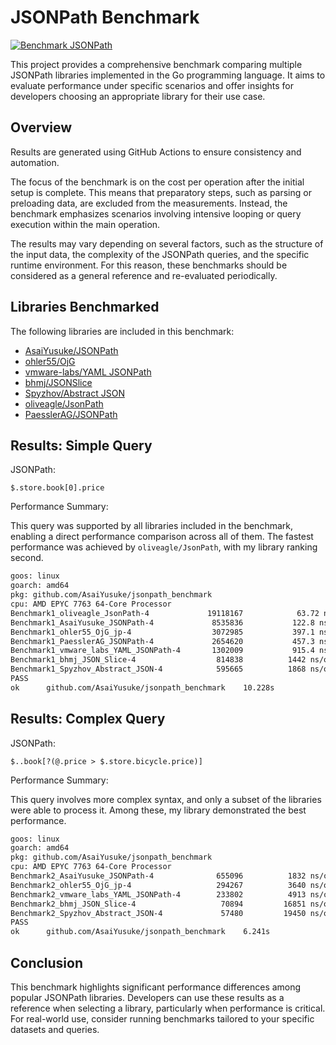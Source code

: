 # JSONPath Benchmark

[![Benchmark JSONPath](https://github.com/AsaiYusuke/jsonpath-benchmark/actions/workflows/build.yml/badge.svg)](https://github.com/AsaiYusuke/jsonpath-benchmark/actions/workflows/build.yml)

This project provides a comprehensive benchmark comparing multiple JSONPath libraries implemented in the Go programming language.
It aims to evaluate performance under specific scenarios and offer insights for developers choosing an appropriate library for their use case.

## Overview

Results are generated using GitHub Actions to ensure consistency and automation.

The focus of the benchmark is on the cost per operation after the initial setup is complete.
This means that preparatory steps, such as parsing or preloading data, are excluded from the measurements.
Instead, the benchmark emphasizes scenarios involving intensive looping or query execution within the main operation.

The results may vary depending on several factors, such as the structure of the input data, the complexity of the JSONPath queries, and the specific runtime environment.
For this reason, these benchmarks should be considered as a general reference and re-evaluated periodically.

## Libraries Benchmarked

The following libraries are included in this benchmark:

- [AsaiYusuke/JSONPath](https://github.com/AsaiYusuke/jsonpath)
- [ohler55/OjG](https://github.com/ohler55/ojg)
- [vmware-labs/YAML JSONPath](https://github.com/vmware-labs/yaml-jsonpath)
- [bhmj/JSONSlice](https://github.com/bhmj/jsonslice)
- [Spyzhov/Abstract JSON](https://github.com/spyzhov/ajson)
- [oliveagle/JsonPath](https://github.com/oliveagle/jsonpath)
- [PaesslerAG/JSONPath](https://github.com/PaesslerAG/jsonpath)

## Results: Simple Query

JSONPath:

``` text
$.store.book[0].price
```

Performance Summary:

This query was supported by all libraries included in the benchmark, enabling a direct performance comparison across all of them.
The fastest performance was achieved by `oliveagle/JsonPath`, with my library ranking second.

``` bash
goos: linux
goarch: amd64
pkg: github.com/AsaiYusuke/jsonpath_benchmark
cpu: AMD EPYC 7763 64-Core Processor                
Benchmark1_oliveagle_JsonPath-4          	19118167	        63.72 ns/op	       0 B/op	       0 allocs/op
Benchmark1_AsaiYusuke_JSONPath-4         	 8535836	       122.8 ns/op	      24 B/op	       2 allocs/op
Benchmark1_ohler55_OjG_jp-4              	 3072985	       397.1 ns/op	    1040 B/op	       2 allocs/op
Benchmark1_PaesslerAG_JSONPath-4         	 2654620	       457.3 ns/op	     208 B/op	       7 allocs/op
Benchmark1_vmware_labs_YAML_JSONPath-4   	 1302009	       915.4 ns/op	     400 B/op	      25 allocs/op
Benchmark1_bhmj_JSON_Slice-4             	  814838	      1442 ns/op	      24 B/op	       1 allocs/op
Benchmark1_Spyzhov_Abstract_JSON-4       	  595665	      1868 ns/op	     760 B/op	      35 allocs/op
PASS
ok  	github.com/AsaiYusuke/jsonpath_benchmark	10.228s

```

## Results: Complex Query

JSONPath:

``` text
$..book[?(@.price > $.store.bicycle.price)]
```

Performance Summary:

This query involves more complex syntax, and only a subset of the libraries were able to process it.
Among these, my library demonstrated the best performance.

``` bash
goos: linux
goarch: amd64
pkg: github.com/AsaiYusuke/jsonpath_benchmark
cpu: AMD EPYC 7763 64-Core Processor                
Benchmark2_AsaiYusuke_JSONPath-4         	  655096	      1832 ns/op	     240 B/op	       9 allocs/op
Benchmark2_ohler55_OjG_jp-4              	  294267	      3640 ns/op	    5368 B/op	      25 allocs/op
Benchmark2_vmware_labs_YAML_JSONPath-4   	  233802	      4913 ns/op	    4528 B/op	     141 allocs/op
Benchmark2_bhmj_JSON_Slice-4             	   70894	     16851 ns/op	    1816 B/op	      43 allocs/op
Benchmark2_Spyzhov_Abstract_JSON-4       	   57480	     19450 ns/op	    7160 B/op	     279 allocs/op
PASS
ok  	github.com/AsaiYusuke/jsonpath_benchmark	6.241s

```

## Conclusion

This benchmark highlights significant performance differences among popular JSONPath libraries.
Developers can use these results as a reference when selecting a library, particularly when performance is critical.
For real-world use, consider running benchmarks tailored to your specific datasets and queries.
